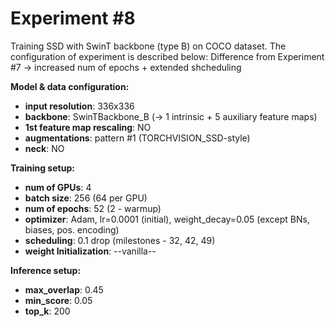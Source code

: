 # Experiment #8
Training SSD with SwinT backbone (type B) on COCO dataset. The configuration of experiment is described below:
Difference from Experiment #7 -> increased num of epochs + extended shcheduling 

**Model & data configuration:**
* **input resolution**: 336x336
* **backbone**: SwinTBackbone_B (-> 1 intrinsic + 5 auxiliary feature maps)
* **1st feature map rescaling**: NO
* **augmentations**: pattern #1 (TORCHVISION_SSD-style)
* **neck**: NO

**Training setup:**
* **num of GPUs**: 4
* **batch size**: 256 (64 per GPU)
* **num of epochs**: 52 (2 - warmup)
* **optimizer**: Adam, lr=0.0001 (initial), weight_decay=0.05 (except BNs, biases, pos. encoding)
* **scheduling**: 0.1 drop (milestones - 32, 42, 49)
* **weight Initialization**: --vanilla--

**Inference setup:**
* **max_overlap**: 0.45
* **min_score**: 0.05
* **top_k**: 200